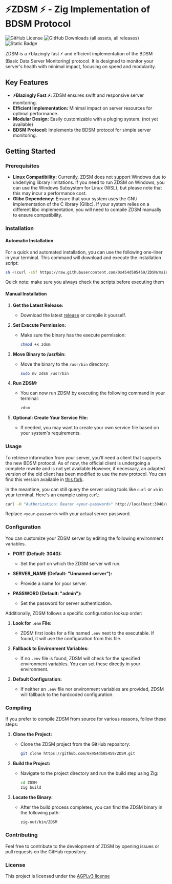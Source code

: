 # ⚡ZDSM ⚡ - Zig Implementation of BDSM Protocol

![GitHub License](https://img.shields.io/github/license/0x454d505459/ZDSM)
![GitHub Downloads (all assets, all releases)](https://img.shields.io/github/downloads/0x454d505459/ZDSM/total)
![Static Badge](https://img.shields.io/badge/language-Zig-F7A41D)

ZDSM is a ⚡blazingly fast ⚡ and efficient implementation of the BDSM (Basic Data Server Monitoring) protocol. It is designed to monitor your server's health with minimal impact, focusing on speed and modularity.

## Key Features

- **⚡Blazingly Fast ⚡:** ZDSM ensures swift and responsive server monitoring.
- **Efficient Implementation:** Minimal impact on server resources for optimal performance.
- **Modular Design:** Easily customizable with a pluging system. (not yet available)
- **BDSM Protocol:** Implements the BDSM protocol for simple server monitoring.

## Getting Started

### Prerequisites

- **Linux Compatibility:** Currently, ZDSM does not support Windows due to underlying library limitations. If you need to run ZDSM on Windows, you can use the Windows Subsystem for Linux (WSL), but please note that this may incur a performance cost.
- **Glibc Dependency:** Ensure that your system uses the GNU implementation of the C library (Glibc). If your system relies on a different libc implementation, you will need to compile ZDSM manually to ensure compatibility.

### Installation

#### Automatic Installation

For a quick and automated installation, you can use the following one-liner in your terminal. This command will download and execute the installation script:

```bash
sh <(curl -sSf https://raw.githubusercontent.com/0x454d505459/ZDSM/main/install.sh)
```

Quick note: make sure you always check the scripts before executing them

#### Manual Installation

1. **Get the Latest Release:**
   - Download the latest [release](https://github.com/0x454d505459/ZDSM/releases) or compile it yourself.

2. **Set Execute Permission:**
   - Make sure the binary has the execute permission:
     ```bash
     chmod +x zdsm
     ```

3. **Move Binary to /usr/bin:**
   - Move the binary to the `/usr/bin` directory:
     ```bash
     sudo mv zdsm /usr/bin
     ```

4. **Run ZDSM:**
   - You can now run ZDSM by executing the following command in your terminal:
     ```bash
     zdsm
     ```

5. **Optional: Create Your Service File:**
   - If needed, you may want to create your own service file based on your system's requirements.

### Usage

To retrieve information from your server, you'll need a client that supports the new BDSM protocol. As of now, the official client is undergoing a complete rewrite and is not yet available.However, if necessary, an adapted version of the old client has been modified to use the new protocol. You can find this version available in [this fork](https://github.com/0x454d505459/bdsm-client-v1.5/).

In the meantime, you can still query the server using tools like `curl` or `xh` in your terminal. Here's an example using `curl`:

```bash
curl -H "Authorization: Bearer <your-password>" http://localhost:3040/api
```
Replace `<your-password>` with your actual server password.

### Configuration

You can customize your ZDSM server by editing the following environment variables.

- **PORT (Default: 3040):**
  - Set the port on which the ZDSM server will run.

- **SERVER_NAME (Default: "Unnamed server"):**
  - Provide a name for your server.

- **PASSWORD (Default: "admin"):**
  - Set the password for server authentication.

Additionally, ZDSM follows a specific configuration lookup order:

1. **Look for `.env` File:**
   - ZDSM first looks for a file named `.env` next to the executable. If found, it will use the configuration from this file.

2. **Fallback to Environment Variables:**
   - If no `.env` file is found, ZDSM will check for the specified environment variables. You can set these directly in your environment.

3. **Default Configuration:**
   - If neither an `.env` file nor environment variables are provided, ZDSM will fallback to the hardcoded configuration.

### Compiling

If you prefer to compile ZDSM from source for various reasons, follow these steps:

1. **Clone the Project:**
   - Clone the ZDSM project from the GitHub repository:
     ```bash
     git clone https://github.com/0x454d505459/ZDSM.git
     ```

2. **Build the Project:**
   - Navigate to the project directory and run the build step using Zig:
     ```bash
     cd ZDSM
     zig build
     ```

3. **Locate the Binary:**
   - After the build process completes, you can find the ZDSM binary in the following path:
     ```bash
     zig-out/bin/ZDSM
     ```

### Contributing

Feel free to contribute to the development of ZDSM by opening issues or pull requests on the GitHub repository.

### License

This project is licensed under the [AGPLv3 license](https://github.com/0x454d505459/ZDSM/blob/main/LICENSE) 
